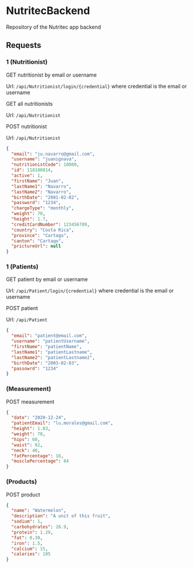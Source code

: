 # NutritecBackend
Repository of the Nutritec app backend

## Requests

### 1 (Nutritionist)

GET nutritionist by email or username

Url: `​/api​/Nutritionist​/login​/{credential}` where credential is the email or username

GET all nutritionists

Url: `/api/Nutritionist`

POST nutritionist

Url: `/api/Nutritionist`

```Json
{
  "email": "ju.navarro@gmail.com",
  "username": "juanignava",
  "nutritionistCode": 10000,
  "id": 118180814,
  "active": 1,
  "firstName": "Juan",
  "lastName1": "Navarro",
  "lastName2": "Navarro",
  "birthDate": "2001-02-02",
  "password": "1234",
  "chargeType": "monthly",
  "weight": 70,
  "height": 1.7,
  "creditCardNumber": 123456789,
  "country": "Costa Rica",
  "province": "Cartago",
  "canton": "Cartago",
  "prictureUrl": null
}
```

### 1 (Patients)

GET patient by email or username

Url: `​/api/Patient/login/{credential}` where credential is the email or username

POST patient

Url: `/api/Patient`

```Json
{
  "email": "patient@email.com",
  "username": "patientUsername",
  "firstName": "patientName",
  "lastName1": "patientLastname",
  "lastName2": "patientLastname2",
  "birthDate": "2003-02-03",
  "passowrd": "1234"
}
```


### (Measurement)

POST measurement

```Json
{
  "date": "2020-12-24",
  "patientEmail": "lu.morales@gmail.com",
  "height": 1.83,
  "weight": 70,
  "hips": 60,
  "waist": 82,
  "neck": 40,
  "fatPercentage": 16,
  "musclePercentage": 84
}
```

### (Products)

POST product

```Json
{
  "name": "Watermelon",
  "description": "A unit of this fruit",
  "sodium": 1,
  "carbohydrates": 26.9,
  "protein": 1.29,
  "fat": 0.39,
  "iron": 1.5,
  "calcium": 15,
  "calories": 105
}
```



